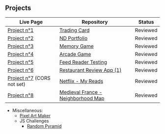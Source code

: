## Projects

Live Page|Repository|Status
---------|----------|------
[Project n°1](https://cedric-f.github.io/Trading-Card/)|[Trading Card](https://github.com/Cedric-F/Cedric-F.github.io/tree/master/Trading-Card)|Reviewed
[Project n°2](https://cedric-f.github.io/ND-Portfolio/)|[ND Portfolio](https://github.com/Cedric-F/Cedric-F.github.io/tree/master/ND-Portfolio)|Reviewed
[Project n°3](https://cedric-f.github.io/Memory-Game-v2/)|[Memory Game](https://github.com/Cedric-F/Cedric-F.github.io/tree/master/Memory-Game-v2)|Reviewed
[Project n°4](https://cedric-f.github.io/Arcade-Game)|[Arcade Game](https://github.com/Cedric-F/Cedric-F.github.io/tree/master/Arcade-Game/)|Reviewed
[Project n°5](https://cedric-f.github.io/)|[Feed Reader Testing](https://github.com/Cedric-F/Cedric-F.github.io/tree/master/Feedreader-Testing)|Reviewed
[Project n°6](https://cedric-f.github.io/Restaurant-Reviews-FEND)|[Restaurant Review App (1)](https://github.com/Cedric-F/Restaurant-Reviews-FEND)|Reviewed
[Project n°7](https://cedric-f.github.io/MyReads-React) (CORS not set)|[Netflix - My Reads](https://github.com/Cedric-F/MyReads-React)|Reviewed
[Project n°8](https://cedric-f.github.io/Medieval-France)|[Medieval France - Neighborhood Map](https://github.com/Cedric-F/Medieval-France)|Reviewed


* Miscellaneous:
  * [Pixel Art Maker](https://cedric-f.github.io/Pixel-Art-Maker/)
  * JS Challenges
    * [Random Pyramid](https://cedric-f.github.io/Miscellaneous/JS-Challenge/Rand-Pyramid/)